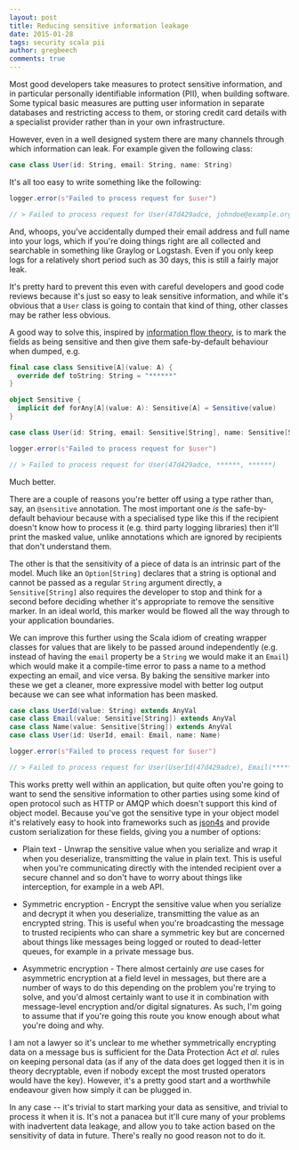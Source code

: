 ```yaml
---
layout: post
title: Reducing sensitive information leakage
date: 2015-01-28
tags: security scala pii
author: gregbeech
comments: true
---
```


Most good developers take measures to protect sensitive information, and in particular personally identifiable information (PII), when building software. Some typical basic measures are putting user information in separate databases and restricting access to them, or storing credit card details with a specialist provider rather than in your own infrastructure.

However, even in a well designed system there are many channels through which information can leak. For example given the following class:

```scala
case class User(id: String, email: String, name: String)
```

It's all too easy to write something like the following:

```scala
logger.error(s"Failed to process request for $user")

// > Failed to process request for User(47d429adce, johndoe@example.org, John Doe)
```

And, whoops, you've accidentally dumped their email address and full name into your logs, which if you're doing things right are all collected and searchable in something like Graylog or Logstash. Even if you only keep logs for a relatively short period such as 30 days, this is still a fairly major leak.

It's pretty hard to prevent this even with careful developers and good code reviews because it's just so easy to leak sensitive information, and while it's obvious that a `User` class is going to contain that kind of thing, other classes may be rather less obvious.

A good way to solve this, inspired by [information flow theory](http://en.wikipedia.org/wiki/Information_flow_%28information_theory%29), is to mark the fields as being sensitive and then give them safe-by-default behaviour when dumped, e.g.

```scala
final case class Sensitive[A](value: A) {
  override def toString: String = "******"
}

object Sensitive {
  implicit def forAny[A](value: A): Sensitive[A] = Sensitive(value)
}

case class User(id: String, email: Sensitive[String], name: Sensitive[String])

logger.error(s"Failed to process request for $user")

// > Failed to process request for User(47d429adce, ******, ******)
```

Much better.

There are a couple of reasons you're better off using a type rather than, say, an `@sensitive` annotation. The most important one _is_ the safe-by-default behaviour because with a specialised type like this if the recipient doesn't know how to process it (e.g. third party logging libraries) then it'll print the masked value, unlike annotations which are ignored by recipients that don't understand them.

The other is that the sensitivity of a piece of data is an intrinsic part of the model. Much like an `Option[String]` declares that a string is optional and cannot be passed as a regular `String` argument directly, a `Sensitive[String]` also requires the developer to stop and think for a second before deciding whether it's appropriate to remove the sensitive marker. In an ideal world, this marker would be flowed all the way through to your application boundaries.

We can improve this further using the Scala idiom of creating wrapper classes for values that are likely to be passed around independently (e.g. instead of having the `email` property be a `String` we would make it an `Email`) which would make it a compile-time error to pass a name to a method expecting an email, and vice versa. By baking the sensitive marker into these we get a cleaner, more expressive model with better log output because we can see what information has been masked.

```scala
case class UserId(value: String) extends AnyVal
case class Email(value: Sensitive[String]) extends AnyVal
case class Name(value: Sensitive[String]) extends AnyVal
case class User(id: UserId, email: Email, name: Name)

logger.error(s"Failed to process request for $user")

// > Failed to process request for User(UserId(47d429adce), Email(******), Name(******))
```

This works pretty well within an application, but quite often you're going to want to send the sensitive information to other parties using some kind of open protocol such as HTTP or AMQP which doesn't support this kind of object model. Because you've got the sensitive type in your object model it's relatively easy to hook into frameworks such as [json4s](https://github.com/json4s/json4s) and provide custom serialization for these fields, giving you a number of options:

- Plain text - Unwrap the sensitive value when you serialize and wrap it when you deserialize, transmitting the value in plain text. This is useful when you're communicating directly with the intended recipient over a secure channel and so don't have to worry about things like interception, for example in a web API.

- Symmetric encryption - Encrypt the sensitive value when you serialize and decrypt it when you deserialize, transmitting the value as an encrypted string. This is useful when you're broadcasting the message to trusted recipients who can share a symmetric key but are concerned about things like messages being logged or routed to dead-letter queues, for example in a private message bus.

- Asymmetric encryption - There almost certainly _are_ use cases for asymmetric encryption at a field level in messages, but there are a number of ways to do this depending on the problem you're trying to solve, and you'd almost certainly want to use it in combination with message-level encryption and/or digital signatures. As such, I'm going to assume that if you're going this route you know enough about what you're doing and why.

I am not a lawyer so it's unclear to me whether symmetrically encrypting data on a message bus is sufficient for the Data Protection Act _et al._ rules on keeping personal data (as if any of the data does get logged then it is in theory decryptable, even if nobody except the most trusted operators would have the key). However, it's a pretty good start and a worthwhile endeavour given how simply it can be plugged in.

In any case -- it's trivial to start marking your data as sensitive, and trivial to process it when it is. It's not a panacea but it'll cure many of your problems with inadvertent data leakage, and allow you to take action based on the sensitivity of data in future. There's really no good reason not to do it.

